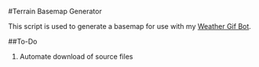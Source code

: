 #Terrain Basemap Generator

This script is used to generate a basemap for use with my [Weather Gif Bot](http://twitter.com/wxgif).

##To-Do

1. Automate download of source files
